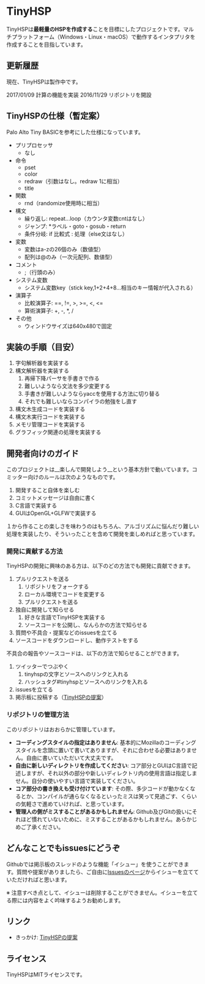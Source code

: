 # TinyHSP

TinyHSPは**最軽量のHSPを作成する**ことを目標にしたプロジェクトです。マルチプラットフォーム（Windows・Linux・macOS）で動作するインタプリタを作成することを目指しています。

## 更新履歴

現在、TinyHSPは製作中です。

2017/01/09 計算の機能を実装
2016/11/29 リポジトリを開設

## TinyHSPの仕様（暫定案）

Palo Alto Tiny BASICを参考にした仕様になっています。

- プリプロセッサ
    - なし
- 命令
    - pset
    - color
    - redraw（引数はなし。redraw 1に相当）
    - title
- 関数
    - rnd（randomize使用時に相当）
- 構文
    - 繰り返し: repeat...loop（カウンタ変数cntはなし）
    - ジャンプ: \*ラベル・goto・gosub・return
    - 条件分岐: if 比較式 : 処理（else文はなし）
- 変数
    - 変数はa-zの26個のみ（数値型）
    - 配列は@のみ（一次元配列、数値型）
- コメント
    - ;（行頭のみ）
- システム変数
    - システム変数key（stick key,1+2+4+8...相当のキー情報が代入される）
- 演算子
    - 比較演算子: ==, !=, >, >=, <, <=
    - 算術演算子: +, -, *, /
- その他
    - ウィンドウサイズは640x480で固定

## 実装の手順（目安）

1. 字句解析器を実装する
2. 構文解析器を実装する
    1. 再帰下降パーサを手書きで作る
    2. 難しいようなら文法を多少変更する
    3. 手書きが難しいようならyaccを使用する方法に切り替る
    4. それでも難しいならコンパイラの勉強をし直す
3. 構文木生成コードを実装する
4. 構文木実行コードを実装する
5. メモリ管理コードを実装する
6. グラフィック関連の処理を実装する

## 開発者向けのガイド

このプロジェクトは__楽しんで開発しよう__という基本方針で動いています。コミッター向けのルールは次のようなものです。

1. 開発すること自体を楽しむ
2. コミットメッセージは自由に書く
3. C言語で実装する
4. GUIはOpenGL+GLFWで実装する

１から作ることの楽しさを味わうのはもちろん、アルゴリズムに悩んだり難しい処理を実装したり、そういったことを含めて開発を楽しめればと思っています。

### 開発に貢献する方法

TinyHSPの開発に興味のある方は、以下のどの方法でも開発に貢献できます。

1. プルリクエストを送る
    1. リポジトリをフォークする
    2. ローカル環境でコードを変更する
    3. プルリクエストを送る
2. 独自に開発して知らせる
    1. 好きな言語でTinyHSPを実装する
    2. ソースコードを公開し、なんらかの方法で知らせる
3. 質問や不具合・提案などのissuesを立てる
4. ソースコードをダウンロードし、動作テストをする

不具合の報告やソースコードは、以下の方法で知らせることができます。

1. ツイッターでつぶやく
    1. tinyhspの文字とソースへのリンクと入れる
    2. ハッシュタグ\#tinyhspとソースへのリンクを入れる
2. issuesを立てる
3. 掲示板に投稿する（[TinyHSPの提案](http://hsp.tv/play/pforum.php?mode=all&num=77515)）

### リポジトリの管理方法

このリポジトリはおおらかに管理しています。

- __コーディングスタイルの指定はありません__: 基本的にMozillaのコーディングスタイルを念頭に置いて書いてありますが、それに合わせる必要はありません。自由に書いていただいて大丈夫です。
- __自由に新しいディレクトリを作成してください__: コア部分とGUIはC言語で記述しますが、それ以外の部分や新しいディレクトリ内の使用言語は指定しません。自分の使いやすい言語で実装してください。
- __コア部分の書き換えも受け付けています__: その際、多少コードが動かなくなるとか、コンパイルが通らなくなるといったミスは笑って見過ごす、くらいの気軽さで進めていければ、と思っています。
- __管理人の側がミスすることがあるかもしれません__: Github及びGitの扱いにそれほど慣れていないために、ミスすることがあるかもしれません。あらかじめご了承ください。

## どんなことでもissuesにどうぞ

Githubでは掲示板のスレッドのような機能「イシュー」を使うことができます。質問や提案がありましたら、ご自由に[Issuesのページ](https://github.com/dolphilia/tinyhsp/issues)からイシューを立てていただければと思います。

※ 注意すべき点として、イシューは削除することができません。イシューを立てる際には内容をよく吟味するようお勧めします。

## リンク

- きっかけ: [TinyHSPの提案](http://hsp.tv/play/pforum.php?mode=all&num=77515)

## ライセンス

TinyHSPはMITライセンスです。

